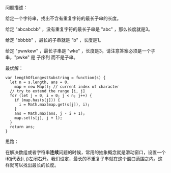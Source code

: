 问题描述：

给定一个字符串，找出不含有重复字符的最长子串的长度。

给定 "abcabcbb" ，没有重复字符的最长子串是 "abc" ，那么长度就是3。

给定 "bbbbb" ，最长的子串就是 "b" ，长度是1。

给定 "pwwkew" ，最长子串是 "wke" ，长度是3。请注意答案必须是一个子串，"pwke" 是 子序列  而不是子串。


最优解：


```
var lengthOfLongestSubstring = function(s) {
  let n = s.length, ans = 0,
    map = new Map(); // current index of character
  // try to extend the range [i, j]
  for (let j = 0, i = 0; j < n; j++) {
    if (map.has(s[j])) {
      i = Math.max(map.get(s[j]), i);
    }
    ans = Math.max(ans, j - i + 1);
    map.set(s[j], j + 1);
  }
  return ans;
}

```


思路：

在解决数组或者字符串**连续**问题的时候，常用的抽象概念就是滑动窗口，设置一个i和j代表[i, j)左闭右开。我们设定，最长的不重复子串就在这个窗口范围之内。这样就可以找出最长的长度。